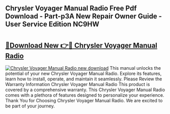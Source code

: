 ## Chrysler Voyager Manual Radio Free Pdf Download - Part-p3A New Repair Owner Guide - User Service Edition NC9HW

# <h2><a href="http://bc52019.oget.top/?id=Chrysler+Voyager+Manual+Radio">🔗Download New 👉🔴 Chrysler Voyager Manual Radio</a></h2>

[![Chrysler Voyager Manual Radio new download](https://i.imgur.com/5g1atiW.png)](http://bc52019.oget.top/?id=Chrysler+Voyager+Manual+Radio)
This manual unlocks the potential of your new Chrysler Voyager Manual Radio. Explore its features, learn how to install, operate, and maintain it seamlessly. Please Review the Warranty Information Chrysler Voyager Manual Radio This product is covered by a comprehensive warranty. This Chrysler Voyager Manual Radio comes with a plethora of features designed to personalize your experience. Thank You for Choosing Chrysler Voyager Manual Radio. We are excited to be part of your journey.
